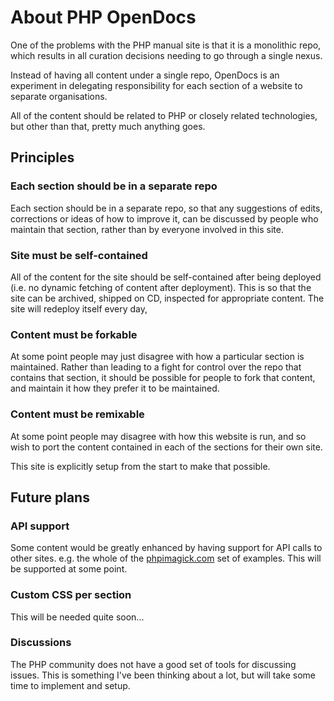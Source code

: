 # About PHP OpenDocs

One of the problems with the PHP manual site is that it is a monolithic repo, which results in all curation decisions needing to go through a single nexus.

Instead of having all content under a single repo, OpenDocs is an experiment in delegating responsibility for each section of a website to separate organisations.

All of the content should be related to PHP or closely related technologies, but other than that, pretty much anything goes.


## Principles

### Each section should be in a separate repo

Each section should be in a separate repo, so that any suggestions of edits, corrections or ideas of how to improve it, can be discussed by people who maintain that section, rather than by everyone involved in this site. 

### Site must be self-contained

All of the content for the site should be self-contained after being deployed (i.e. no dynamic fetching of content after deployment). This is so that the site can be archived, shipped on CD, inspected for appropriate content. The site will redeploy itself every day, 

### Content must be forkable

At some point people may just disagree with how a particular section is maintained. Rather than leading to a fight for control over the repo that contains that section, it should be possible for people to fork that content, and maintain it how they prefer it to be maintained.

### Content must be remixable

At some point people may disagree with how this website is run, and so wish to port the content contained in each of the sections for their own site.

This site is explicitly setup from the start to make that possible.


## Future plans

### API support

Some content would be greatly enhanced by having support for API calls to other sites. e.g. the whole of the [phpimagick.com](https://phpimagick.com) set of examples. This will be supported at some point.

### Custom CSS per section

This will be needed quite soon...

### Discussions

The PHP community does not have a good set of tools for discussing issues. This is something I've been thinking about a lot, but will take some time to implement and setup.